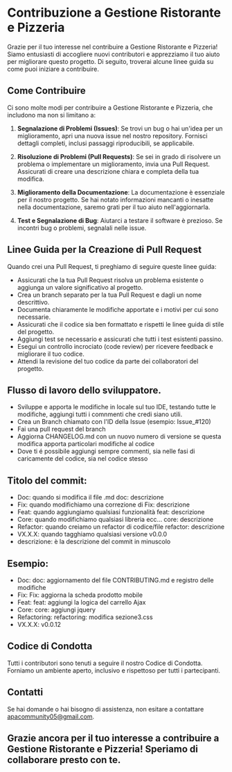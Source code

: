# Contribuzione a Gestione Ristorante e Pizzeria

Grazie per il tuo interesse nel contribuire a Gestione Ristorante e Pizzeria! Siamo entusiasti di accogliere nuovi contributori e apprezziamo il tuo aiuto per migliorare questo progetto. Di seguito, troverai alcune linee guida su come puoi iniziare a contribuire.

## Come Contribuire

Ci sono molte modi per contribuire a Gestione Ristorante e Pizzeria, che includono ma non si limitano a:

1. **Segnalazione di Problemi (Issues)**: Se trovi un bug o hai un'idea per un miglioramento, apri una nuova issue nel nostro repository. Fornisci dettagli completi, inclusi passaggi riproducibili, se applicabile.

2. **Risoluzione di Problemi (Pull Requests)**: Se sei in grado di risolvere un problema o implementare un miglioramento, invia una Pull Request. Assicurati di creare una descrizione chiara e completa della tua modifica.

3. **Miglioramento della Documentazione**: La documentazione è essenziale per il nostro progetto. Se hai notato informazioni mancanti o inesatte nella documentazione, saremo grati per il tuo aiuto nell'aggiornarla.

4. **Test e Segnalazione di Bug**: Aiutarci a testare il software è prezioso. Se incontri bug o problemi, segnalali nelle issue.

## Linee Guida per la Creazione di Pull Request

Quando crei una Pull Request, ti preghiamo di seguire queste linee guida:

- Assicurati che la tua Pull Request risolva un problema esistente o aggiunga un valore significativo al progetto.
- Crea un branch separato per la tua Pull Request e dagli un nome descrittivo.
- Documenta chiaramente le modifiche apportate e i motivi per cui sono necessarie.
- Assicurati che il codice sia ben formattato e rispetti le linee guida di stile del progetto.
- Aggiungi test se necessario e assicurati che tutti i test esistenti passino.
- Esegui un controllo incrociato (code review) per ricevere feedback e migliorare il tuo codice.
- Attendi la revisione del tuo codice da parte dei collaboratori del progetto.

##  Flusso di lavoro dello sviluppatore.
- Sviluppe e apporta le modifiche in locale sul tuo IDE, testando tutte le modifiche, aggiungi tutti i comnmenti che credi siano utili. 
- Crea un Branch chiamato con l'ID della Issue (esempio: Issue_#120)
- Fai una pull request del branch
- Aggiorna CHANGELOG.md con un nuovo numero di versione se questa modifica apporta particolari modifiche al codice
- Dove ti é possibile aggiungi sempre commenti, sia nelle fasi di caricamente del codice, sia nel codice stesso

##  Titolo del commit:
- Doc: quando si modifica il file .md doc: descrizione
- Fix: quando modifichiamo una correzione di Fix: descrizione
- Feat: quando aggiungiamo qualsiasi funzionalità feat: descrizione
- Core: quando modifichiamo qualsiasi libreria ecc... core: descrizione
- Refactor: quando creiamo un refactor di codice/file refactor: descrizione
- VX.X.X: quando tagghiamo qualsiasi versione v0.0.0 
- descrizione: è la descrizione del commit in minuscolo

##  Esempio:

- Doc: doc: aggiornamento del file CONTRIBUTING.md e registro delle modifiche
- Fix: Fix: aggiorna la scheda prodotto mobile
- Feat: feat: aggiungi la logica del carrello Ajax
- Core: core: aggiungi jquery
- Refactoring: refactoring: modifica sezione3.css
- VX.X.X: v0.0.12

## Codice di Condotta
Tutti i contributori sono tenuti a seguire il nostro Codice di Condotta. Forniamo un ambiente aperto, inclusivo e rispettoso per tutti i partecipanti.

## Contatti
Se hai domande o hai bisogno di assistenza, non esitare a contattare apacommunity05@gmail.com.

Grazie ancora per il tuo interesse a contribuire a Gestione Ristorante e Pizzeria! Speriamo di collaborare presto con te.
---

